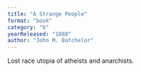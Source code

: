 ```yaml
---
title: "A Strange People"
format: "book"
category: "b"
yearReleased: "1888"
author: "John M. Batchelor"
---
```

Lost race utopia of atheists and anarchists.